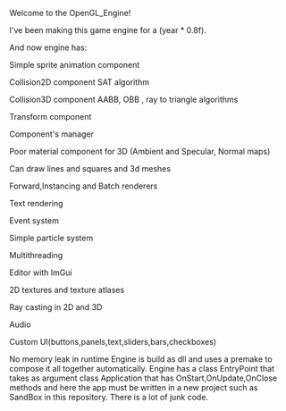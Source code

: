 Welcome to the OpenGL_Engine!

I've been making this game engine for a (year * 0.8f).

And now engine has:

Simple sprite animation component

Collision2D component SAT algorithm

Collision3D component AABB, OBB , ray to triangle algorithms

Transform component

Component's manager

Poor material component for 3D (Ambient and Specular, Normal maps)

Can draw lines and squares and 3d meshes

Forward,Instancing and Batch renderers

Text rendering

Event system

Simple particle system

Multithreading

Editor with ImGui

2D textures and texture atlases

Ray casting in 2D and 3D

Audio

Custom UI(buttons,panels,text,sliders,bars,checkboxes)


No memory leak in runtime
Engine is build as dll and uses a premake to compose it all together automatically. Engine has a class EntryPoint that takes as argument class Application that has OnStart,OnUpdate,OnClose methods and here the app must be written in a new project such as SandBox in this repository. There is a lot of junk code.
